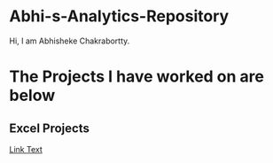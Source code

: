 # Abhi-s-Analytics-Repository
Hi, I am Abhisheke Chakrabortty.

# The Projects I have worked on are below

## Excel Projects
[Link Text](https://example.com)

